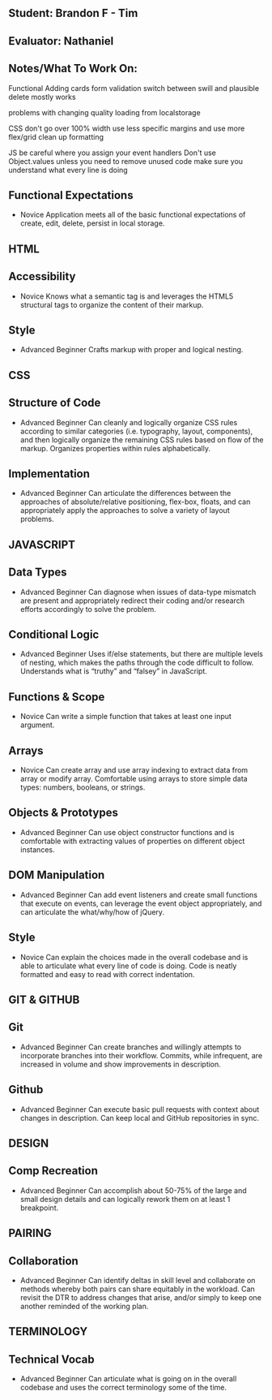 ## Student: Brandon F - Tim
## Evaluator: Nathaniel
## Notes/What To Work On:

Functional
Adding cards
form validation
switch between swill and plausible
delete mostly works

problems with
changing quality
loading from localstorage

CSS
don't go over 100% width
use less specific margins and use more flex/grid
clean up formatting

JS
be careful where you assign your event handlers
Don't use Object.values unless you need to
remove unused code
make sure you understand what every line is doing

## Functional Expectations

* Novice  Application meets all of the basic functional expectations of create, edit, delete, persist in local storage.

## HTML

## Accessibility

* Novice  Knows what a semantic tag is and leverages the HTML5 structural tags to organize the content of their markup.

## Style

* Advanced Beginner Crafts markup with proper and logical nesting.

## CSS

## Structure of Code

* Advanced Beginner Can cleanly and logically organize CSS rules according to similar categories (i.e. typography, layout, components), and then logically organize the remaining CSS rules based on flow of the markup. Organizes properties within rules alphabetically.

## Implementation

* Advanced Beginner Can articulate the differences between the approaches of absolute/relative positioning, flex-box, floats, and can appropriately apply the approaches to solve a variety of layout problems.

## JAVASCRIPT

## Data Types

* Advanced Beginner Can diagnose when issues of data-type mismatch are present and appropriately redirect their coding and/or research efforts accordingly to solve the problem.

## Conditional Logic

* Advanced Beginner Uses if/else statements, but there are multiple levels of nesting, which makes the paths through the code difficult to follow. Understands what is “truthy” and “falsey” in JavaScript.

## Functions & Scope

* Novice  Can write a simple function that takes at least one input argument.

## Arrays

* Novice  Can create array and use array indexing to extract data from array or modify array. Comfortable using arrays to store simple data types: numbers, booleans, or strings.

## Objects & Prototypes

* Advanced Beginner Can use object constructor functions and is comfortable with extracting values of properties on different object instances.

## DOM Manipulation

* Advanced Beginner Can add event listeners and create small functions that execute on events, can leverage the event object appropriately, and can articulate the what/why/how of jQuery.

## Style

* Novice  Can explain the choices made in the overall codebase and is able to articulate what every line of code is doing. Code is neatly formatted and easy to read with correct indentation.


## GIT & GITHUB

## Git

* Advanced Beginner Can create branches and willingly attempts to incorporate branches into their workflow. Commits, while infrequent, are increased in volume and show improvements in description.

## Github

* Advanced Beginner Can execute basic pull requests with context about changes in description. Can keep local and GitHub repositories in sync.


## DESIGN

## Comp Recreation

* Advanced Beginner Can accomplish about 50-75% of the large and small design details and can logically rework them on at least 1 breakpoint.

## PAIRING

## Collaboration

* Advanced Beginner Can identify deltas in skill level and collaborate on methods whereby both pairs can share equitably in the workload. Can revisit the DTR to address changes that arise, and/or simply to keep one another reminded of the working plan.

## TERMINOLOGY

## Technical Vocab

* Advanced Beginner Can articulate what is going on in the overall codebase and uses the correct terminology some of the time.
